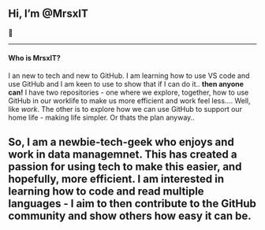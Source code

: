 ## Hi, I’m @MrsxIT
:wave: 

---
#### Who is MrsxIT?

I an new to tech and new to GitHub. I am learning how to use VS code and use GitHub and I am keen to use to show that if I can do it.. **then anyone can!** 
I have two repositories - one where we explore, together, how to use GitHub in our worklife to make us more efficient and work feel less.... Well, like *work*. The other is to explore how we can use GitHub to support our home life - making life simpler. Or thats the plan anyway..

So, I am a newbie-tech-geek who enjoys and work in data managemnet. This has created a passion for using tech to make this easier, and hopefully, more efficient. I am interested in learning how to code and read multiple languages - I aim to then contribute to the GitHub community and show others how easy it can be.
---

<!---
MrsxIT/MrsxIT is a ✨ special ✨ repository because its `README.md` (this file) appears on your GitHub profile.
You can click the Preview link to take a look at your changes.
--->
